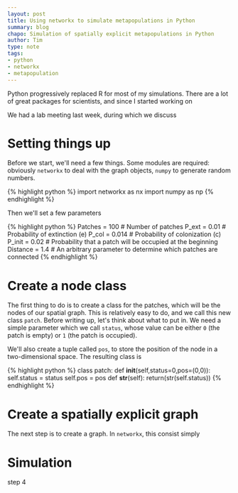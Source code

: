```yaml
---
layout: post
title: Using networkx to simulate metapopulations in Python
summary: blog
chapo: Simulation of spatially explicit metapopulations in Python
author: Tim
type: note
tags:
- python
- networkx
- metapopulation
---
```


Python progressively replaced R for most of my simulations. There are a lot of great packages for scientists, and since I started working on 

We had a lab meeting last week, during which we discuss

# Setting things up

Before we start, we'll need a few things. Some modules are required: obviously `networkx` to deal with the graph objects, `numpy` to generate random numbers.

{% highlight python %}
import networkx as nx
import numpy as np
{% endhighlight %}

Then we'll set a few parameters

{% highlight python %}
Patches = 100   # Number of patches
P_ext = 0.01    # Probability of extinction (e)
P_col = 0.014   # Probability of colonization (c)
P_init = 0.02   # Probability that a patch will be occupied at the beginning
Distance = 1.4  # An arbitrary parameter to determine which patches are connected
{% endhighlight %}

# Create a node class

The first thing to do is to create a class for the patches, which will be the nodes of our spatial graph. This is relatively easy to do, and we call this new class `patch`. Before writing up, let's think about what to put in. We need a simple parameter which we call `status`, whose value can be either `0` (the patch is empty) or `1` (the patch is occupied).

We'll also create a tuple called `pos`, to store the position of the node in a two-dimensional space. The resulting class is

{% highlight python %}
class patch:
    def __init__(self,status=0,pos=(0,0)):
        self.status = status
        self.pos = pos
    def __str__(self):
        return(str(self.status))
{% endhighlight %}

# Create a spatially explicit graph

The next step is to create a graph. In `networkx`, this consist simply 

# Simulation

step 4 